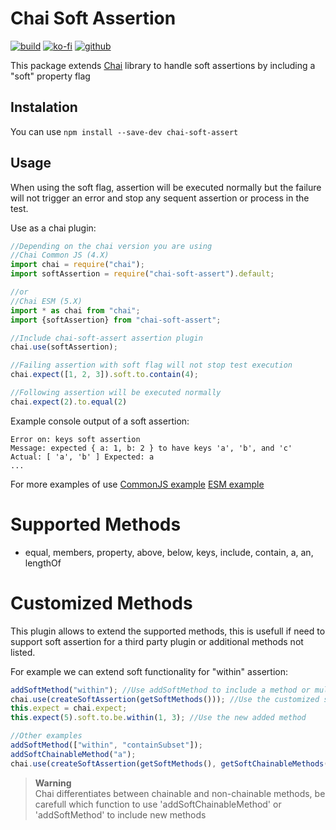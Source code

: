 # Chai Soft Assertion

[![build](https://github.com/atCarlosGutierrez/cjgs-chaisoft/actions/workflows/continuous-integration.yml/badge.svg)](https://github.com/atCarlosGutierrez/cjgs-chaisoft/actions)
[![ko-fi](https://img.shields.io/badge/Ko--fi-F16061?style=for-the-badge&logo=ko-fi&logoColor=white)](https://ko-fi.com/carlosjaviergutierrezsanjines)
[![github](https://img.shields.io/badge/sponsor-30363D?style=for-the-badge&logo=GitHub-Sponsors&logoColor=#white)](https://github.com/sponsors/atCarlosGutierrez)

This package extends [Chai](http://chaijs.com/) library to handle soft assertions by including a "soft" property flag

## Instalation

You can use `npm install --save-dev chai-soft-assert`

## Usage

When using the soft flag, assertion will be executed normally but the failure will not trigger an error and
stop any sequent assertion or process in the test.

Use as a chai plugin:

```js
//Depending on the chai version you are using
//Chai Common JS (4.X)
import chai = require("chai");
import softAssertion = require("chai-soft-assert").default;

//or
//Chai ESM (5.X)
import * as chai from "chai";
import {softAssertion} from "chai-soft-assert";

//Include chai-soft-assert assertion plugin
chai.use(softAssertion);

//Failing assertion with soft flag will not stop test execution
chai.expect([1, 2, 3]).soft.to.contain(4);

//Following assertion will be executed normally
chai.expect(2).to.equal(2)
```

Example console output of a soft assertion:

```shell
Error on: keys soft assertion
Message: expected { a: 1, b: 2 } to have keys 'a', 'b', and 'c'
Actual: [ 'a', 'b' ] Expected: a
...
```

For more examples of use [CommonJS example](https://github.com/atCarlosGutierrez/cjgs-chaisoft/blob/main/cjs-tests/chai-soft-assertion.spec.js)
[ESM example](https://github.com/atCarlosGutierrez/cjgs-chaisoft/blob/main/esm-tests/chai-soft-assertion.spec.ts)

# Supported Methods

- equal, members, property, above, below, keys, include, contain, a, an, lengthOf

# Customized Methods

This plugin allows to extend the supported methods, this is usefull if need to support soft assertion for a third party plugin or additional methods not listed.

For example we can extend soft functionality for "within" assertion:

```javascript
addSoftMethod("within"); //Use addSoftMethod to include a method or multiple methods in the allowed list
chai.use(createSoftAssertion(getSoftMethods())); //Use the customized softMethods
this.expect = chai.expect;
this.expect(5).soft.to.be.within(1, 3); //Use the new added method

//Other examples
addSoftMethod(["within", "containSubset"]);
addSoftChainableMethod("a");
chai.use(createSoftAssertion(getSoftMethods(), getSoftChainableMethods()));
```

> **Warning**  
> Chai differentiates between chainable and non-chainable methods, be carefull which function to use 'addSoftChainableMethod' or 'addSoftMethod' to include new methods
